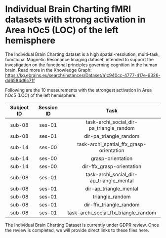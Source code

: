 # Individual Brain Charting fMRI datasets with strong activation in Area hOc5 (LOC) of the left hemisphere

The Individual Brain Charting dataset is a high spatial-resolution, multi-task, functional Magnetic Resonance Imaging dataset, intended to support the investigation on the functional principles governing cognition in the human brain.
Read more in the Knowledge Graph: https://kg.ebrains.eu/search/instances/Dataset/a1c940cc-4777-417e-9326-dd6584d6c71f

Following are the 10 measurements with the strongest activation in Area hOc5 (LOC) of the left hemisphere:

| Subject ID | Session ID | Task |
| :-: | :-: | :-: |
| sub-08 | ses-01 | task-archi_social_dir-pa_triangle_random|
| sub-08 | ses-01 | dir-pa_triangle_random|
| sub-14 | ses-00 | task-archi_spatial_ffx_grasp-orientation|
| sub-14 | ses-00 | grasp-orientation|
| sub-14 | ses-00 | dir-ffx_grasp-orientation|
| sub-08 | ses-01 | task-archi_social_dir-ap_triangle_mental|
| sub-08 | ses-01 | dir-ap_triangle_mental|
| sub-08 | ses-01 | triangle_random|
| sub-08 | ses-01 | dir-ffx_triangle_random|
| sub-08 | ses-01 | task-archi_social_ffx_triangle_random|


The Individual Brain Charting Dataset is currently under GDPR review. Once the review is completed, we will provide direct links to these files here.